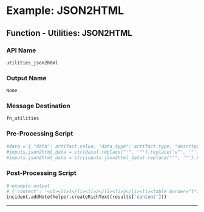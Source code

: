 <!--
    DO NOT MANUALLY EDIT THIS FILE
    THIS FILE IS AUTOMATICALLY GENERATED WITH resilient-sdk codegen
-->

# Example: JSON2HTML

## Function - Utilities: JSON2HTML

### API Name
`utilities_json2html`

### Output Name
`None`

### Message Destination
`fn_utilities`

### Pre-Processing Script
```python
#data = { "data": artifact.value, "data_type": artifact.type, "description": artifact.description if artifact.description is not None else ""}
#inputs.json2html_data = str(data).replace("'", '"').replace('u"', '"') # remove unicode references
#inputs.json2html_data = str(inputs.json2html_data).replace("'", '"').replace('u"', '"') # remove unicode references
```

### Post-Processing Script
```python
# example output
# {'content': '<ul><li>1</li><li>2</li><li>3</li><li><table border="1"><tr><th>keen1n</th><td>m1ch</td></tr><tr><th>ibm</th><td>None</td></tr></table></li></ul>'}
incident.addNote(helper.createRichText(results['content']))
```

---

